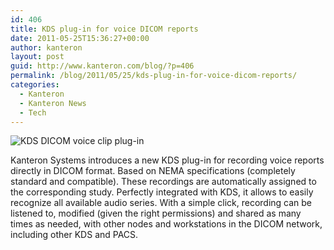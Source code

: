 ```yaml
---
id: 406
title: KDS plug-in for voice DICOM reports
date: 2011-05-25T15:36:27+00:00
author: kanteron
layout: post
guid: http://www.kanteron.com/blog/?p=406
permalink: /blog/2011/05/25/kds-plug-in-for-voice-dicom-reports/
categories:
  - Kanteron
  - Kanteron News
  - Tech
---
```

![KDS DICOM voice clip plug-in](http://farm6.static.flickr.com/5301/5758683210_ed3968b344.jpg)

Kanteron Systems introduces a new KDS plug-in for recording voice reports directly in DICOM format. Based on NEMA specifications (completely standard and compatible). These recordings are automatically assigned to the corresponding study. Perfectly integrated with KDS, it allows to easily recognize all available audio series. With a simple click, recording can be listened to, modified (given the right permissions) and shared as many times as needed, with other nodes and workstations in the DICOM network, including other KDS and PACS.</div>